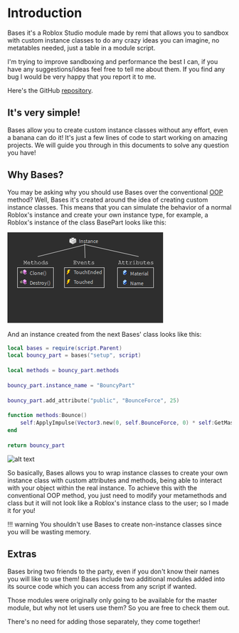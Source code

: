 # Introduction

Bases it's a Roblox Studio module made by remi that allows you to sandbox with custom instance classes to do any crazy ideas you can imagine, no metatables needed, just a table in a module script.

I'm trying to improve sandboxing and performance the best I can, if you have any suggestions/ideas feel free to tell me about them. If you find any bug I would be very happy that you report it to me.

Here's the GitHub [repository](https://github.com/remideas/Bases).

## It's very simple!

Bases allow you to create custom instance classes without any effort, even a banana can do it! It's just a few lines of code to start working on amazing projects. We will guide you
through in this documents to solve any question you have!

## Why Bases?

You may be asking why you should use Bases over the conventional [OOP](https://en.wikipedia.org/wiki/Object-oriented_programming) method? Well, Bases it's created around the idea of creating custom instance classes. This means that you can simulate the
behavior of a normal Roblox's instance and create your own instance type, for example, a Roblox's instance of the class BasePart looks like this:

![alt text](https://github.com/remideas/Bases/blob/main/images/BasePartClass.png?raw=true)

And an instance created from the next Bases' class looks like this:

```lua
local bases = require(script.Parent)
local bouncy_part = bases("setup", script)

local methods = bouncy_part.methods

bouncy_part.instance_name = "BouncyPart"

bouncy_part.add_attribute("public", "BounceForce", 25)

function methods:Bounce()
	self:ApplyImpulse(Vector3.new(0, self.BounceForce, 0) * self:GetMass() * 3)
end

return bouncy_part
```

![alt text](https://github.com/remideas/Bases/blob/main/assets/BouncyPartClass.png?raw=true)

So basically, Bases allows you to wrap instance classes to create your own instance class with custom attributes and methods, being able to interact with your object within the real instance.
To achieve this with the conventional OOP method, you just need to modify your metamethods and class but it will not look like a Roblox's instance class to the user; so I made it for you!

!!! warning
	You shouldn't use Bases to create non-instance classes since you will be wasting memory.
	
## Extras

Bases bring two friends to the party, even if you don't know their names you will like to use them! Bases include two additional modules added into its source code which you can access from any script if wanted.

Those modules were originally only going to be available for the master module, but why not let users use them? So you are free to check them out.

There's no need for adding those separately, they come together!